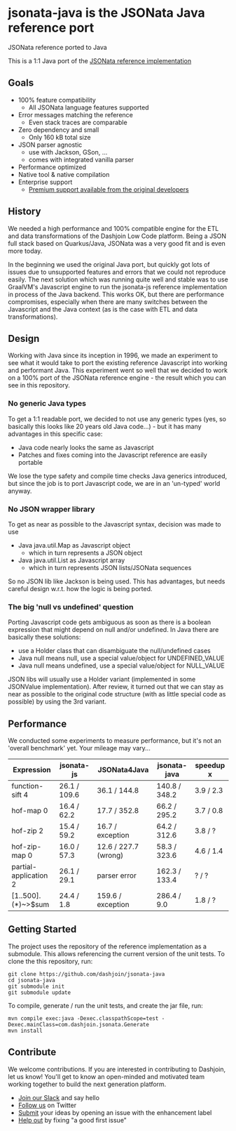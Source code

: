 # jsonata-java is the JSONata Java reference port
JSONata reference ported to Java

This is a 1:1 Java port of the [JSONata reference implementation](https://github.com/jsonata-js/jsonata)

## Goals
* 100% feature compatibility
    - All JSONata language features supported
* Error messages matching the reference
    - Even stack traces are comparable
* Zero dependency and small
    - Only 160 kB total size
* JSON parser agnostic
    - use with Jackson, GSon, ...
    - comes with integrated vanilla parser
* Performance optimized
* Native tool & native compilation
* Enterprise support
    - [Premium support available from the original developers](https://dashjoin.com)

## History
We needed a high performance and 100% compatible engine for the ETL and data transformations of the Dashjoin Low Code platform. Being a JSON full stack based on Quarkus/Java, JSONata was a very good fit and is even more today.

In the beginning we used the original Java port, but quickly got lots of issues due to unsupported features and errors that we could not reproduce easily.
The next solution which was running quite well and stable was to use GraalVM's Javascript engine to run the jsonata-js reference implementation in process of the Java backend. This works OK, but there are performance compromises, especially when there are many switches between the Javascript and the Java context (as is the case with ETL and data transformations).

## Design
Working with Java since its inception in 1996, we made an experiment to see what it would take to port the existing reference Javascript into working and performant Java. This experiment went so well that we decided to work on a 100% port of the JSONata reference engine - the result which you can see in this repository.

### No generic Java types
To get a 1:1 readable port, we decided to not use any generic types (yes, so basically this looks like 20 years old Java code...) -
but it has many advantages in this specific case:
* Java code nearly looks the same as Javascript
* Patches and fixes coming into the Javascript reference are easily portable

We lose the type safety and compile time checks Java generics introduced, but since the job is to port Javascript code, we are in an 'un-typed' world anyway.

### No JSON wrapper library
To get as near as possible to the Javascript syntax, decision was made to use
* Java java.util.Map as Javascript object
    - which in turn represents a JSON object
* Java java.util.List as Javascript array
    - which in turn represents JSON lists/JSONata sequences

So no JSON lib like Jackson is being used. This has advantages, but needs careful design w.r.t. how the logic is being ported.
### The big 'null vs undefined' question
Porting Javascript code gets ambiguous as soon as there is a boolean expression that might depend on null and/or undefined.
In Java there are basically these solutions:
* use a Holder class that can disambiguate the null/undefined cases
* Java null means null, use a special value/object for UNDEFINED_VALUE
* Java null means undefined, use a special value/object for NULL_VALUE

JSON libs will usually use a Holder variant (implemented in some JSONValue implementation).
After review, it turned out that we can stay as near as possible to the original code structure (with as little special code as possible) by using the 3rd variant.

## Performance
We conducted some experiments to measure performance, but it's not an 'overall benchmark' yet. Your mileage may vary...

|Expression| jsonata-js | JSONata4Java | jsonata-java | speedup x |
|----------|------------|--------------|---|---|
| function-sift 4 | 26.1 / 109.6 | 36.1 / 144.8 | 140.8 / 348.2 | 3.9 / 2.3 |
| hof-map 0 | 16.4 / 62.2 | 17.7 / 352.8 | 66.2 / 295.2 | 3.7 / 0.8 |
| hof-zip 2 | 15.4 / 59.2 | 16.7 / exception | 64.2 / 312.6 | 3.8 / ? |
| hof-zip-map 0 | 16.0 / 57.3 | 12.6 / 227.7 (wrong) | 58.3 / 323.6 | 4.6 / 1.4 |
| partial-application 2 | 26.1 / 29.1 | parser error | 162.3 / 133.4 | ? / ? |
| [1..500].($*$)~>$sum | 24.4 / 1.8 | 159.6 / exception | 286.4 / 9.0 | 1.8 / ? |

## Getting Started
The project uses the repository of the reference implementation as a submodule.
This allows referencing the current version of the unit tests.
To clone the this repository, run:

```
git clone https://github.com/dashjoin/jsonata-java
cd jsonata-java
git submodule init
git submodule update
```

To compile, generate / run the unit tests, and create the jar file, run:

```
mvn compile exec:java -Dexec.classpathScope=test -Dexec.mainClass=com.dashjoin.jsonata.Generate
mvn install
```

## Contribute

We welcome contributions. If you are interested in contributing to Dashjoin, let us know!
You'll get to know an open-minded and motivated team working together to build the next generation platform.

* [Join our Slack](https://join.slack.com/t/dashjoin/shared_invite/zt-1274qbzq9-mwxBq4WwSTJsITjrvYV4pA) and say hello
* [Follow us](https://twitter.com/dashjoin) on Twitter
* [Submit](https://github.com/dashjoin/jsonata-java/issues) your ideas by opening an issue with the enhancement label
* [Help out](https://github.com/dashjoin/jsonata-java/issues?q=is%3Aissue+is%3Aopen+label%3A%22good+first+issue%22) by fixing "a good first issue"

